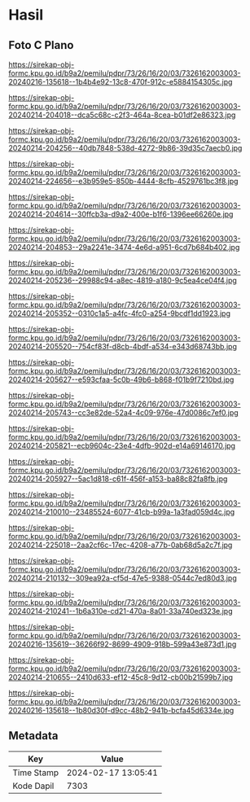 # Hasil

## Foto C Plano

https://sirekap-obj-formc.kpu.go.id/b9a2/pemilu/pdpr/73/26/16/20/03/7326162003003-20240216-135618--1b4b4e92-13c8-470f-912c-e5884154305c.jpg

https://sirekap-obj-formc.kpu.go.id/b9a2/pemilu/pdpr/73/26/16/20/03/7326162003003-20240214-204018--dca5c68c-c2f3-464a-8cea-b01df2e86323.jpg

https://sirekap-obj-formc.kpu.go.id/b9a2/pemilu/pdpr/73/26/16/20/03/7326162003003-20240214-204256--40db7848-538d-4272-9b86-39d35c7aecb0.jpg

https://sirekap-obj-formc.kpu.go.id/b9a2/pemilu/pdpr/73/26/16/20/03/7326162003003-20240214-224656--e3b959e5-850b-4444-8cfb-4529761bc3f8.jpg

https://sirekap-obj-formc.kpu.go.id/b9a2/pemilu/pdpr/73/26/16/20/03/7326162003003-20240214-204614--30ffcb3a-d9a2-400e-b1f6-1396ee66260e.jpg

https://sirekap-obj-formc.kpu.go.id/b9a2/pemilu/pdpr/73/26/16/20/03/7326162003003-20240214-204853--29a2241e-3474-4e6d-a951-6cd7b684b402.jpg

https://sirekap-obj-formc.kpu.go.id/b9a2/pemilu/pdpr/73/26/16/20/03/7326162003003-20240214-205236--29988c94-a8ec-4819-a180-9c5ea4ce04f4.jpg

https://sirekap-obj-formc.kpu.go.id/b9a2/pemilu/pdpr/73/26/16/20/03/7326162003003-20240214-205352--0310c1a5-a4fc-4fc0-a254-9bcdf1dd1923.jpg

https://sirekap-obj-formc.kpu.go.id/b9a2/pemilu/pdpr/73/26/16/20/03/7326162003003-20240214-205520--754cf83f-d8cb-4bdf-a534-e343d68743bb.jpg

https://sirekap-obj-formc.kpu.go.id/b9a2/pemilu/pdpr/73/26/16/20/03/7326162003003-20240214-205627--e593cfaa-5c0b-49b6-b868-f01b9f7210bd.jpg

https://sirekap-obj-formc.kpu.go.id/b9a2/pemilu/pdpr/73/26/16/20/03/7326162003003-20240214-205743--cc3e82de-52a4-4c09-976e-47d0086c7ef0.jpg

https://sirekap-obj-formc.kpu.go.id/b9a2/pemilu/pdpr/73/26/16/20/03/7326162003003-20240214-205821--ecb9604c-23e4-4dfb-902d-e14a69146170.jpg

https://sirekap-obj-formc.kpu.go.id/b9a2/pemilu/pdpr/73/26/16/20/03/7326162003003-20240214-205927--5ac1d818-c61f-456f-a153-ba88c82fa8fb.jpg

https://sirekap-obj-formc.kpu.go.id/b9a2/pemilu/pdpr/73/26/16/20/03/7326162003003-20240214-210010--23485524-6077-41cb-b99a-1a3fad059d4c.jpg

https://sirekap-obj-formc.kpu.go.id/b9a2/pemilu/pdpr/73/26/16/20/03/7326162003003-20240214-225018--2aa2cf6c-17ec-4208-a77b-0ab68d5a2c7f.jpg

https://sirekap-obj-formc.kpu.go.id/b9a2/pemilu/pdpr/73/26/16/20/03/7326162003003-20240214-210132--309ea92a-cf5d-47e5-9388-0544c7ed80d3.jpg

https://sirekap-obj-formc.kpu.go.id/b9a2/pemilu/pdpr/73/26/16/20/03/7326162003003-20240214-210241--1b6a310e-cd21-470a-8a01-33a740ed323e.jpg

https://sirekap-obj-formc.kpu.go.id/b9a2/pemilu/pdpr/73/26/16/20/03/7326162003003-20240216-135619--36266f92-8699-4909-918b-599a43e873d1.jpg

https://sirekap-obj-formc.kpu.go.id/b9a2/pemilu/pdpr/73/26/16/20/03/7326162003003-20240214-210655--2410d633-ef12-45c8-9d12-cb00b21599b7.jpg

https://sirekap-obj-formc.kpu.go.id/b9a2/pemilu/pdpr/73/26/16/20/03/7326162003003-20240216-135618--1b80d30f-d9cc-48b2-941b-bcfa45d6334e.jpg


## Metadata

| Key        | Value               |
| ---------- | ------------------- |
| Time Stamp | 2024-02-17 13:05:41 |
| Kode Dapil | 7303                |



